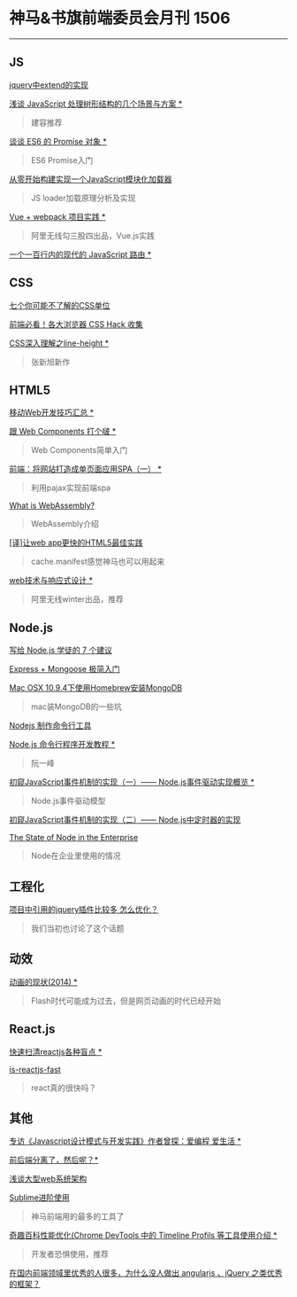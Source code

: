 # 神马&书旗前端委员会月刊 1506

---

## JS

[jquery中extend的实现](http://segmentfault.com/a/1190000002811691)

[浅谈 JavaScript 处理树形结构的几个场景与方案 *](http://mp.weixin.qq.com/s?__biz=MzAxODE2MjM1MA==&mid=208222056&idx=1&sn=df0bf60fc84c31f90caee49d0abdace4&scene=5#rd)
>建容推荐

[谈谈 ES6 的 Promise 对象 *
](http://segmentfault.com/a/1190000002928371)
>ES6 Promise入门

[从零开始构建实现一个JavaScript模块化加载器](http://wwsun.me/posts/creating-javascript-modules-loader.html)
>JS loader加载原理分析及实现

[Vue + webpack 项目实践 *](http://jiongks.name/blog/just-vue/)
>阿里无线勾三股四出品，Vue.js实践

[一个一百行内的现代的 JavaScript 路由 *](http://segmentfault.com/a/1190000002928166)
>

## CSS

[七个你可能不了解的CSS单位](http://www.w3cplus.com/css/7-css-units-you-might-not-know-about.html)

[前端必看！各大浏览器 CSS Hack 收集](http://www.codeceo.com/article/css-hack.html)

[CSS深入理解之line-height *](http://www.imooc.com/video/7921)
>张新旭新作


## HTML5

[移动Web开发技巧汇总 *](http://www.html-js.com/article/Front-end-sharing%202983)

[跟 Web Components 打个啵 *](http://segmentfault.com/a/1190000002931974)
>Web Components简单入门

[前端：将网站打造成单页面应用SPA（一） *](http://saebbs.com/forum.php?mod=viewthread&tid=36388&page=1&extra=)
>利用pajax实现前端spa

[What is WebAssembly?](https://medium.com/javascript-scene/what-is-webassembly-the-dawn-of-a-new-era-61256ec5a8f6)
>WebAssembly介绍

[[译]让web app更快的HTML5最佳实践 ](http://saebbs.com/forum.php?mod=viewthread&tid=36318)
>cache.manifest感觉神马也可以用起来

[web技术与响应式设计 *](http://wintercn.github.io/blog/web技术与响应式设计.html)
>阿里无线winter出品，推荐

## Node.js

[写给 Node.js 学徒的 7 个建议](http://blog.jobbole.com/48769/)

[Express + Mongoose 极简入门](http://my.oschina.net/u/1582119/blog/221091)

[Mac OSX 10.9.4下使用Homebrew安装MongoDB](http://www.inferjay.com/blog/2014/07/18/use-homebrew-install-mongodb-at-the-mac-osx-10.9.4/)
>mac装MongoDB的一些坑

[Nodejs 制作命令行工具](http://segmentfault.com/a/1190000002918295)

[Node.js 命令行程序开发教程 *](http://www.ruanyifeng.com/blog/2015/05/command-line-with-node.html)
>阮一峰

[初窥JavaScript事件机制的实现（一）—— Node.js事件驱动实现概览 *](http://segmentfault.com/a/1190000002914296)
>Node.js事件驱动模型

[初窥JavaScript事件机制的实现（二）—— Node.js中定时器的实现](http://segmentfault.com/a/1190000002915152)

[The State of Node in the Enterprise](https://medium.com/@nodesource/the-state-of-node-in-the-enterprise-e513fbc0bdc)
>Node在企业里使用的情况

## 工程化

[项目中引用的jquery插件比较多 怎么优化？](http://segmentfault.com/q/1010000002921728)
>我们当初也讨论了这个话题

## 动效

[动画的现状(2014) *](http://www.w3ctech.com/topic/1397)
>Flash时代可能成为过去，但是网页动画的时代已经开始


## React.js

[快速扫清reactjs各种盲点 *](https://github.com/tmallfe/tmallfe.github.io/issues/23)

[is-reactjs-fast](http://blog.500tech.com/is-reactjs-fast/?utm_source=javascriptweekly&utm_medium=email)
>react真的很快吗？


 
## 其他

[专访《Javascript设计模式与开发实践》作者曾探：爱编程 爱生活 *](http://www.csdn.net/article/2015-06-12/2824939-JavaScript)

[前后端分离了，然后呢？*](http://icodeit.org/2015/06/whats-next-after-separate-frontend-and-backend/)


[浅谈大型web系统架构](http://www.cstor.cn/textdetail_9102.html)

[Sublime进阶使用](http://blog.saymagic.cn/2015/06/20/write-blog-by-sublime.html)
>神马前端用的最多的工具了

[奇趣百科性能优化(Chrome DevTools 中的 Timeline Profils 等工具使用介绍 *](http://xinranliu.me/2015-05-22-qiqu-performance/)
>开发者恐惧使用，推荐

[在国内前端领域里优秀的人很多，为什么没人做出 angularjs 、jQuery 之类优秀的框架？](http://www.zhihu.com/question/30809709/answer/52499916?utm_source=weibo&utm_medium=weibo_share&utm_content=share_answer&utm_campaign=share_button)
